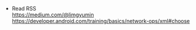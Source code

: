 * Read RSS<br>
https://medium.com/@limgyumin
https://developer.android.com/training/basics/network-ops/xml#choose